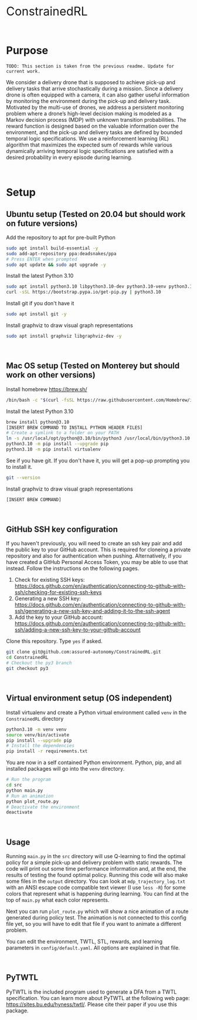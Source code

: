 <font size="6"> ConstrainedRL </font>  

<br />

# Purpose
```
TODO: This section is taken from the previous readme. Update for current work.
```
We consider a delivery drone that is supposed to achieve pick-up and delivery tasks that arrive stochastically during a mission. Since a delivery drone is often equipped with a camera, it can also gather useful information by monitoring the environment during the pick-up and delivery task. Motivated by the multi-use of drones, we address a persistent monitoring problem where a drone’s high-level decision making is modeled as a Markov decision process (MDP) with unknown transition probabilities. The reward function is designed based on the valuable information over the environment, and the pick-up and delivery tasks are defined by bounded temporal logic specifications. We use a reinforcement learning (RL) algorithm that maximizes the expected sum of rewards while various dynamically arriving temporal logic specifications are satisfied with a desired probability in every episode during learning.

<br />

# Setup


## Ubuntu setup (Tested on 20.04 but should work on future versions)

Add the repository to apt for pre-built Python
```bash
sudo apt install build-essential -y
sudo add-apt-repository ppa:deadsnakes/ppa
# Press ENTER when prompted
sudo apt update && sudo apt upgrade -y
```

Install the latest Python 3.10
```bash
sudo apt install python3.10 libpython3.10-dev python3.10-venv python3.10-tk curl -y
curl -sSL https://bootstrap.pypa.io/get-pip.py | python3.10
```

Install git if you don't have it
```bash
sudo apt install git -y
```

Install graphviz to draw visual graph representations
```bash
sudo apt install graphviz libgraphviz-dev -y
```

<br />

## Mac OS setup (Tested on Monterey but should work on other versions)

Install homebrew https://brew.sh/
```zsh
/bin/bash -c "$(curl -fsSL https://raw.githubusercontent.com/Homebrew/install/HEAD/install.sh)"
```

Install the latest Python 3.10
```zsh
brew install python@3.10
[INSERT BREW COMMAND TO INSTALL PYTHON HEADER FILES]
# Create a symlink to a folder on your PATH
ln -s /usr/local/opt/python@3.10/bin/python3 /usr/local/bin/python3.10
python3.10 -m pip install --upgrade pip
python3.10 -m pip install virtualenv
```

See if you have git. If you don't have it, you will get a pop-up prompting you to install it.
```zsh
git --version
```

Install graphviz to draw visual graph representations
```zsh
[INSERT BREW COMMAND]
```

<br />

## GitHub SSH key configuration

If you haven't previously, you will need to create an ssh key pair and add the public key to your GitHub account. This is required for cloneing a private repository and also for authentication when pushing. Alternatively, if you have created a GitHub Personal Access Token, you may be able to use that instead. Follow the instructions on the following pages.

1. Check for existing SSH keys: https://docs.github.com/en/authentication/connecting-to-github-with-ssh/checking-for-existing-ssh-keys
2. Generating a new SSH key: https://docs.github.com/en/authentication/connecting-to-github-with-ssh/generating-a-new-ssh-key-and-adding-it-to-the-ssh-agent
3. Add the key to your GitHub account: https://docs.github.com/en/authentication/connecting-to-github-with-ssh/adding-a-new-ssh-key-to-your-github-account

Clone this repository. Type `yes` if asked.
```bash
git clone git@github.com:assured-autonomy/ConstrainedRL.git
cd ConstrainedRL
# Checkout the py3 branch
git checkout py3
```

<br />

## Virtual environment setup (OS independent)

Install virtualenv and create a Python virtual environment called `venv` in the `ConstrainedRL` directory
```bash
python3.10 -m venv venv
source venv/bin/activate
pip install --upgrade pip
# Install the dependencies
pip install -r requirements.txt
```

You are now in a self contained Python environment. Python, pip, and all installed packages will go into the `venv` directory.
```bash
# Run the program
cd src
python main.py
# Run an animation
python plot_route.py
# Deactivate the environment
deactivate
```

<br />

## Usage
Running `main.py` in the `src` directory will use Q-learning to find the optimal policy for a simple pick-up and delivery problem with static rewards. The code will print out some time performance information and, at the end, the results of testing the found optimal policy. Running this code will also make some files in the `output` directory. You can look at `mdp_trajectory_log.txt` with an ANSI escape code compatible text viewer (I use `less -R`) for some colors that represent what is happening during learning. You can find at the top of `main.py` what each color represents. 

Next you can run `plot_route.py` which will show a nice animation of a route generated during policy test. The animation is not connected to this config file yet, so you will have to edit that file if you want to animate a different problem.

You can edit the environment, TWTL, STL, rewards, and learning parameters in `config/default.yaml`. All options are explained in that file.

<br />

## PyTWTL
PyTWTL is the included program used to generate a DFA from a TWTL specification. You can learn more about PyTWTL at the following web page: https://sites.bu.edu/hyness/twtl/. Please cite their paper if you use this package.